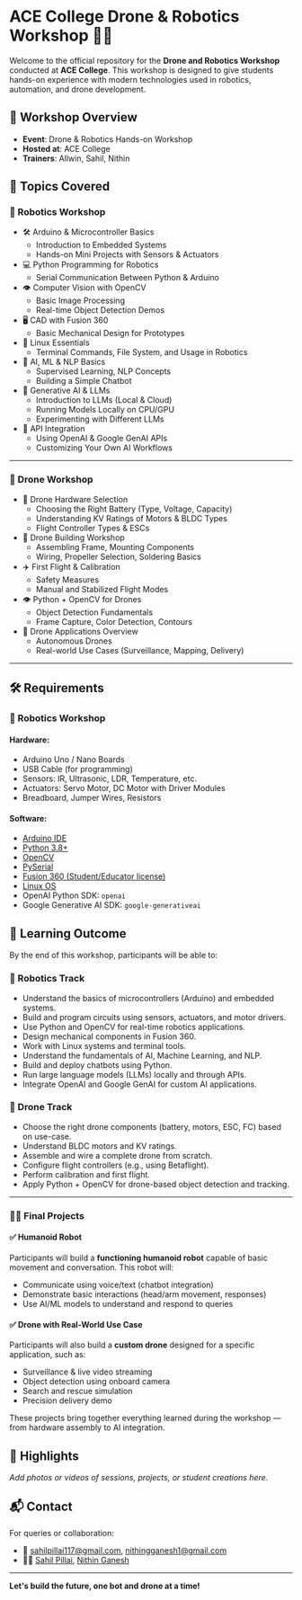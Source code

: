 # ACE College Drone & Robotics Workshop 🚁🤖

Welcome to the official repository for the **Drone and Robotics Workshop** conducted at **ACE College**. This workshop is designed to give students hands-on experience with modern technologies used in robotics, automation, and drone development.

## 📅 Workshop Overview

- **Event**: Drone & Robotics Hands-on Workshop
- **Hosted at**: ACE College
- **Trainers**: Allwin, Sahil, Nithin

## 🚀 Topics Covered

### 🤖 Robotics Workshop

- 🛠️ Arduino & Microcontroller Basics
  - Introduction to Embedded Systems
  - Hands-on Mini Projects with Sensors & Actuators
- 💻 Python Programming for Robotics
  - Serial Communication Between Python & Arduino
- 👁️ Computer Vision with OpenCV
  - Basic Image Processing
  - Real-time Object Detection Demos
- 🖥️ CAD with Fusion 360
  - Basic Mechanical Design for Prototypes
- 🐧 Linux Essentials
  - Terminal Commands, File System, and Usage in Robotics
- 🧠 AI, ML & NLP Basics
  - Supervised Learning, NLP Concepts
  - Building a Simple Chatbot
- 🤖 Generative AI & LLMs
  - Introduction to LLMs (Local & Cloud)
  - Running Models Locally on CPU/GPU
  - Experimenting with Different LLMs
- 🔌 API Integration
  - Using OpenAI & Google GenAI APIs
  - Customizing Your Own AI Workflows

---

### 🚁 Drone Workshop

- 🔋 Drone Hardware Selection
  - Choosing the Right Battery (Type, Voltage, Capacity)
  - Understanding KV Ratings of Motors & BLDC Types
  - Flight Controller Types & ESCs
- 🧱 Drone Building Workshop
  - Assembling Frame, Mounting Components
  - Wiring, Propeller Selection, Soldering Basics
- ✈️ First Flight & Calibration
  - Safety Measures
  - Manual and Stabilized Flight Modes
- 👁️ Python + OpenCV for Drones
  - Object Detection Fundamentals
  - Frame Capture, Color Detection, Contours
- 🧠 Drone Applications Overview
  - Autonomous Drones
  - Real-world Use Cases (Surveillance, Mapping, Delivery)

---


## 🛠️ Requirements

### 🤖 Robotics Workshop

#### Hardware:
- Arduino Uno / Nano Boards
- USB Cable (for programming)
- Sensors: IR, Ultrasonic, LDR, Temperature, etc.
- Actuators: Servo Motor, DC Motor with Driver Modules
- Breadboard, Jumper Wires, Resistors

#### Software:
- [Arduino IDE](https://www.arduino.cc/en/software)
- [Python 3.8+](https://www.python.org/downloads/)
- [OpenCV](https://pypi.org/project/opencv-python/)
- [PySerial](https://pypi.org/project/pyserial/)
- [Fusion 360 (Student/Educator license)](https://www.autodesk.com/products/fusion-360/personal)
- [Linux OS ](https://ubuntu.com/download/desktop)
- OpenAI Python SDK: `openai`
- Google Generative AI SDK: `google-generativeai`


## 🧠 Learning Outcome

By the end of this workshop, participants will be able to:

### 🤖 Robotics Track
- Understand the basics of microcontrollers (Arduino) and embedded systems.
- Build and program circuits using sensors, actuators, and motor drivers.
- Use Python and OpenCV for real-time robotics applications.
- Design mechanical components in Fusion 360.
- Work with Linux systems and terminal tools.
- Understand the fundamentals of AI, Machine Learning, and NLP.
- Build and deploy chatbots using Python.
- Run large language models (LLMs) locally and through APIs.
- Integrate OpenAI and Google GenAI for custom AI applications.

### 🚁 Drone Track
- Choose the right drone components (battery, motors, ESC, FC) based on use-case.
- Understand BLDC motors and KV ratings.
- Assemble and wire a complete drone from scratch.
- Configure flight controllers (e.g., using Betaflight).
- Perform calibration and first flight.
- Apply Python + OpenCV for drone-based object detection and tracking.

---

### 🤖🚁 Final Projects

#### ✅ Humanoid Robot
Participants will build a **functioning humanoid robot** capable of basic movement and conversation. This robot will:
- Communicate using voice/text (chatbot integration)
- Demonstrate basic interactions (head/arm movement, responses)
- Use AI/ML models to understand and respond to queries

#### ✅ Drone with Real-World Use Case
Participants will also build a **custom drone** designed for a specific application, such as:
- Surveillance & live video streaming
- Object detection using onboard camera
- Search and rescue simulation
- Precision delivery demo

These projects bring together everything learned during the workshop — from hardware assembly to AI integration.


## 📸 Highlights

*Add photos or videos of sessions, projects, or student creations here.*

## 📬 Contact

For queries or collaboration:
- 📧 sahilpillai117@gmail.com,   nithingganesh1@gmail.com
- 👨‍🏫 [Sahil Pillai](https://github.com/Sahilpillai006),  [Nithin Ganesh](https://github.com/nithinganesh1)

---

**Let's build the future, one bot and drone at a time!**
